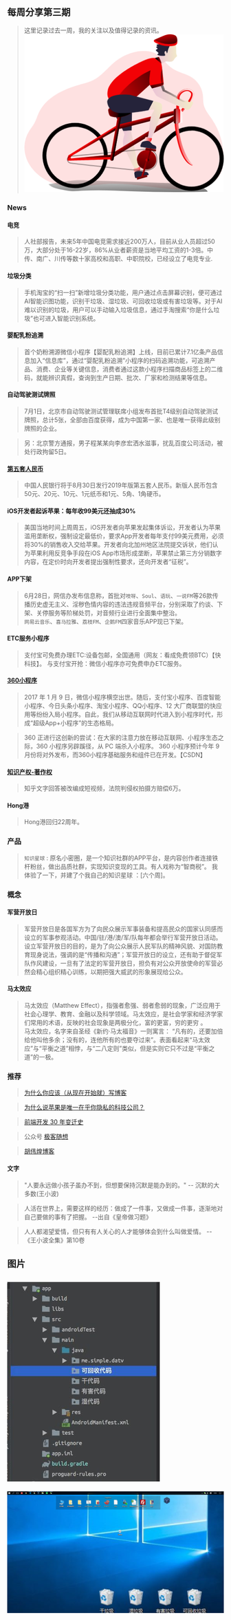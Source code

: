 ## 每周分享第三期
> 这里记录过去一周，我的关注以及值得记录的资讯。
![bike](https://github.com/liugezhou/liugezhouImage/blob/master/Diary/0621/bike2.png)

### News

#### 电竞
> 人社部报告，未来5年中国电竞需求接近200万人，目前从业人员超过50万，大部分处于16-22岁，86%从业者薪资是当地平均工资的1-3倍。中传、南广、川传等数十家高校和高职、中职院校，已经设立了电竞专业.

#### 垃圾分类
> 手机淘宝的“扫一扫”新增垃圾分类功能，用户通过点击屏幕识别，便可通过AI智能识图功能，识别干垃圾、湿垃圾、可回收垃圾或有害垃圾等。对于AI难以识别的垃圾，用户可以手动输入垃圾信息，通过手淘搜索“你是什么垃圾”也可进入智能识别系统。


#### 婴配乳粉追溯
> 首个奶粉溯源微信小程序【婴配乳粉追溯】上线，目前已累计7.1亿条产品信息加入“信息库”，通过“婴配乳粉追溯”小程序的扫码追溯功能，可追溯产品、消费、企业等关键信息，消费者通过这款小程序扫描商品标签上的二维码，就能辨识真假，查询到生产日期、批次、厂家和检测结果等信息。

#### 自动驾驶测试牌照
> 7月1日，北京市自动驾驶测试管理联席小组发布首批T4级别自动驾驶测试牌照，总计5张，全部由百度获得，成为中国第一家、也是唯一获得此级别牌照的企业。

> 另：北京警方通报，男子程某某向李彦宏洒水滋事，扰乱百度公司活动，被处行政拘留5日。
> 
#### [第五套人民币](https://mp.weixin.qq.com/s/mq0fPVwPQXVWXcTjXzxfOQ)
> 中国人民银行将于8月30日发行2019年版第五套人民币。新版人民币包含50元、20元、10元、1元纸币和1元、5角、1角硬币。

#### iOS开发者起诉苹果：每年收99美元还抽成30%
> 美国当地时间上周周五，iOS开发者向苹果发起集体诉讼，开发者认为苹果滥用垄断权，强制设定最低价，要求App开发者每年支付99美元费用，必须将30%的销售收入交给苹果。开发者向北加州地区法院提交诉状，他们认为苹果利用反竞争手段在iOS App市场形成垄断，苹果禁止第三方分销数字内容，在定价时向开发者提出强制性要求，还向开发者“征税”。

#### APP下架
> 6月28日，网信办发布信息称，首批对`吱呀`、`Soul`、`语玩`、`一说FM`等26款传播历史虚无主义、淫秽色情内容的违法违规音频平台，分别采取了约谈、下架、关停服务等阶梯处罚，对音频行业进行全面集中整治。  
> `网易云音乐`、`喜马拉雅`、`荔枝FM`、`企鹅FM`四家音乐APP现已下架。


#### ETC服务小程序
> 支付宝可免费办理ETC:设备包邮，全国通用（网友：看成免费领BTC）【快科技】。
> 与支付宝开抢：微信小程序亦可免费申办ETC服务。 

#### [360小程序](https://mp.weixin.qq.com/s/uDzWwPD2hefZKF367zvO2Q)
> 2017 年 1 月 9 日，微信小程序横空出世。随后，支付宝小程序、百度智能小程序、今日头条小程序、淘宝小程序、QQ小程序、12 大厂商联盟的快应用等纷纷入局小程序。自此，我们从移动互联网时代进入到小程序时代，形成“超级App+小程序”的生态格局。

> 360 正进行这创新的尝试：在大家的注意力放在移动互联网、小程序生态之际，360 小程序另辟蹊径，从 PC 端杀入小程序。
> 360 小程序预计今年 9 月份将对外发布，而360小程序基础服务和组件已在开发。【CSDN】

#### [知识产权-著作权](https://tech.qq.com/a/20190704/002561.htm)
> 知乎文字回答被改编成短视频，法院判侵权拍摄方赔偿6万。


#### Hong港
> Hong港回归22周年。

### 产品
> `知识星球` : 原名小密圈，是一个知识社群的APP平台，是内容创作者连接铁杆粉丝，做出品质社群，实现知识变现的工具。有人戏称为“智商税”。
> 我体验了一下，并建了个我自己的知识星球 ：[六个周]。

### 概念
#### 军营开放日
> 军营开放日是各国军方为了向民众展示军事装备和提高民众的国家认同感而设立的军事参观活动。中国/驻/港/澳/军/队每年都会举行军营开放日活动。
> 设立军营开放日的目的，是为了向公众展示人民军队的精神风貌、对国防教育现身说法，强调的是“传播和沟通”；军营开放日的设立，还有助于督促军队作风建设，一旦有了法定的军营开放日，担负有对公众开放使命的军营必然会精心组织精心训练，以期把强大威武的形象展现给公众。

#### 马太效应
> 马太效应（Matthew Effect），指强者愈强、弱者愈弱的现象，广泛应用于社会心理学、教育、金融以及科学领域。马太效应，是社会学家和经济学家们常用的术语，反映的社会现象是两极分化，富的更富，穷的更穷 。   
> 马太效应，名字来自圣经《新约·马太福音》一则寓言： “凡有的，还要加倍给他叫他多余；没有的，连他所有的也要夺过来”。表面看起来“马太效应”与“平衡之道”相悖，与“二八定则”类似，但是实则它只不过是“平衡之道”的一极。

### 推荐
> [为什么你应该（从现在开始就）写博客](http://mindhacks.cn/2009/02/15/why-you-should-start-blogging-now/)

> [为什么说苹果是唯一在乎你隐私的科技公司？](https://mp.weixin.qq.com/s/ZrzR6on3rv8uzZQe6I5vcQ)

> [前端开发 30 年变迁史](https://mp.weixin.qq.com/s/6KIzZVn4eCrENzuMApixhA)

> 公众号 [极客随想](https://mp.weixin.qq.com/mp/profile_ext?action=home&__biz=MjM5ODk1MjgwMQ==&sessionid=1562381979&sharer_username=gh_2df3b33e3297&subscene=0&clicktime=1562382001#wechat_redirect)

> [胡伟煌博客](https://www.huweihuang.com/)

#### 文字
> "人要永远做小孩子虽办不到，但想要保持沉默是能办到的。"    -- 沉默的大多数(王小波)

> 人活在世界上，需要这样的经历：做成了一件事，又做成一件事，逐渐地对自己要做的事有了把握。 --出自《皇帝做习题》

> 人人都渴望爱情，但只有有人关心的人才能够体会到什么叫做爱情。 --《王小波全集》第10卷
## 图片
![垃圾分类](https://github.com/liugezhou/liugezhouImage/blob/master/Diary/2019/07/coder0703.jpg)
---
![继续分类](https://github.com/liugezhou/liugezhouImage/blob/master/Diary/2019/07/windows0703.png)

